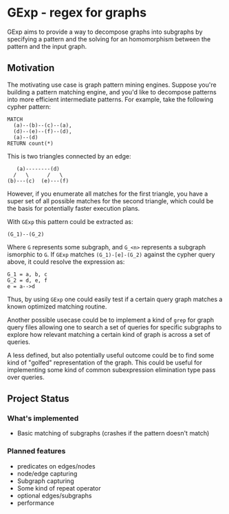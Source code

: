 # GExp - regex for graphs

GExp aims to provide a way to decompose graphs into subgraphs by specifying a
pattern and the solving for an homomorphism between the pattern and the input
graph.

## Motivation

The motivating use case is graph pattern mining engines. Suppose you're building
a pattern matching engine, and you'd like to decompose patterns into more
efficient intermediate patterns. For example, take the following cypher pattern:

```
MATCH
  (a)--(b)--(c)--(a),
  (d)--(e)--(f)--(d),
  (a)--(d)
RETURN count(*)
```

This is two triangles connected by an edge:

```
   (a)--------(d) 
  /   \      /   \
(b)---(c)  (e)---(f)
```

However, if you enumerate all matches for the first triangle, you have a super
set of all possible matches for the second triangle, which could be the basis
for potentially faster execution plans.

With `GExp` this pattern could be extracted as:

```
(G_1)--(G_2)
```

Where `G` represents some subgraph, and `G_<n>` represents a subgraph ismorphic
to `G`. If `GExp` matches `(G_1)-[e]-(G_2)` against the cypher query above, it could
resolve the expression as:

```
G_1 = a, b, c
G_2 = d, e, f
e = a-->d
```

Thus, by using `GExp` one could easily test if a certain query graph matches a
known optimized matching routine.

Another possible usecase could be to implement a kind of `grep` for graph query
files allowing one to search a set of queries for specific subgraphs to explore
how relevant matching a certain kind of graph is across a set of queries.

A less defined, but also potentially useful outcome could be to find some kind
of "golfed" representation of the graph. This could be useful for implementing
some kind of common subexpression elimination type pass over queries.

## Project Status

### What's implemented

+ Basic matching of subgraphs (crashes if the pattern doesn't match)

### Planned features

+ predicates on edges/nodes
+ node/edge capturing
+ Subgraph capturing
+ Some kind of repeat operator
+ optional edges/subgraphs
+ performance


